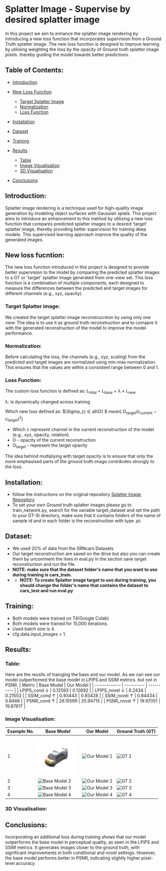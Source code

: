 # Splatter Image - Supervise by desired splatter image
In this project we aim to enhance the splatter image rendering by introducing a new loss function that incorporates supervision from a Ground Truth splatter image. The new loss function is designed to improve learning by utilising weighting the loss by the opacity of Ground truth splatter image pixels. thereby guiding the model towards better predictions.
## Table of Contents:
- [Introduction](#Introduction)
- [New Loss Function](#new-loss-function)
  - [Target Splatter Image](#target-splatter-image)
  - [Normalization](#normalization)
  - [Loss Function](#loss-function)

- [Installation](#Installation)
- [Dataset](#Training)
- [Training](#Training)

- [Results](#Results)
  - [Table](#table)
  - [Image Visualisation](#Image-Visualisation)
  - [3D Visualisation](#3D-Visualisation)
    
- [Conclusions](#Conclusion)

## Introduction:
  Splatter image rendering is a technique used for high-quality image generation by modeling object surfaces with Gaussian splats. This project aims to introduce an enhancement to this method by utilizing a new loss function that compares predicted splatter images to a desired 'target' splatter image, thereby providing better supervision for training deep models. This supervised learning approach improve the quality of the generated images.
## New loss fucntion:
  The new loss function introduced in this project is designed to provide better supervision to the model by comparing the predicted splatter images to a GT or 'target' splatter image generated from one-view set. This loss function is a combination of multiple components, each designed to measure the differences between the predicted and target images for different channels (e.g., xyz, opacity).
### Target Splatter image:
  We created the target splatter image reconstrucntion by using only one view. The idea is to use it as ground truth reconstruction and to comapre it with the generated reconstruction of the model to improve the model performance.
### Normalization:
Before calculating the loss, the channels (e.g., xyz, scaling) from the predicted and target images are normalized using min-max normalization. This ensures that the values are within a consistent range between 0 and 1.

### Loss Function:
The custom loss function is defined as: 
L<sub>total</sub> = L<sub>base</sub> &plus;  &lambda; &times; L<sub>new</sub>

&lambda;: is dynamically changed across training

Which new loss defined as: 
$\Sigma_{c &in; all\O} $
$mean$( O<sub>target</sub>(c<sub>current</sub> &minus; c<sub>target</sub>)<sup>2</sup>)
- Which c represent channel in the current reconstruction of the model (e.g., xyz, opacity, rotation).
- O - opacity of the current reconstruction
- O<sub>target</sub> - represent the target opacity

The idea behind multiplying with target opacity is to ensure that only the more emphasised parts of the ground truth image contributes strongly to the loss.
## Installation: 
- follow the instructions on the original repository [Splatter Image Repository](https://github.com/szymanowiczs/splatter-image.git)
- To set your own Ground truth splatter images please go to train_network.py, search for the variable target_dataset and set the path to your GT-SI directory, make sure that it contains folders of the name of sample id and in each folder is the reconstruction with type .pt.
## Dataset:
- We used 20% of data from the SRNcars Datasets 
- Our target reconstruction are saved on the drive but also you can create them by uncomment the lines in eval.py in the section save target reconstruction and run the file.
- **NOTE: make sure that the dataset folder's name that you want to use during training is cars_train.**
- - **NOTE: To create Splatter image target to use during training, you should change the folder's name that contains the dataset to cars_test and run eval.py**
  
## Training:
- Both models were trained on T4(Google Colab)
- Both models were trained for 15,000 iterations.
- Used batch size is 4.
- cfg.data.input_images = 1.

## Results:
### Table:

Here are the reuslts of trainging the base and our model. As we can see our model outperformed the base model in LPIPS and SSIM metrics. but not in PSNR.
| Metric        | Base Model | Our Model  |
| ------------- | ---------- | ---------- |
| LPIPS_cond  ↓ | 0.12593    | 0.12692    |
| LPIPS_novel ↓ | 0.2434     | 0.21553    |
| SSIM_cond ↑   | 0.93443    | 0.93428    |
| SSIM_novel ↑  | 0.84434    | 0.8466     |
| PSNR_cond  ↑  | 26.15599   | 25.94715   |
| PSNR_novel ↑  | 19.97051   | 19.87617   |


### Image Visualisation:

| Example No. | Base Model | Our Model  | Ground Truth (GT) |
| ----------- | ---------- | ---------- | ----------------- |
| 1           | ![Base Model 1](Results/car_1/pose_1_base.png) | ![Our Model 1](our_model_1_url) | ![GT 1](gt_1_url) |
| 2           | ![Base Model 2](base_model_2_url) | ![Our Model 2](our_model_2_url) | ![GT 2](gt_2_url) |
| 3           | ![Base Model 3](base_model_3_url) | ![Our Model 3](our_model_3_url) | ![GT 3](gt_3_url) |
| 4           | ![Base Model 4](base_model_4_url) | ![Our Model 4](our_model_4_url) | ![GT 4](gt_4_url) |

### 3D Visualisation:


## Conclusions:
 Incorporating an additional loss during training shows that our model outperforms the base model in perceptual quality, as seen in the LPIPS and SSIM metrics. It generates images closer to the ground truth, with significant improvements in both conditional and novel settings. However, the base model performs better in PSNR, indicating slightly higher pixel-level accuracy.











